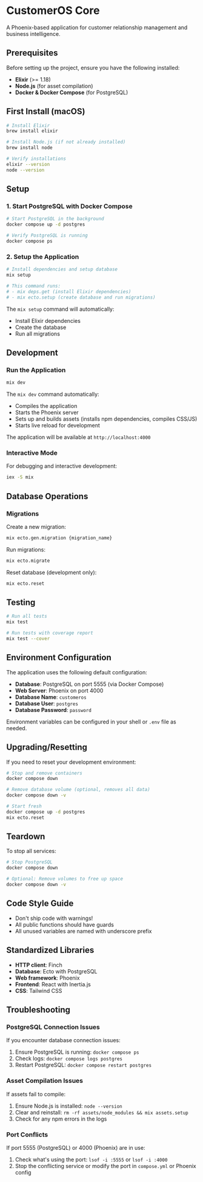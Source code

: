 # CustomerOS Core

A Phoenix-based application for customer relationship management and business intelligence.

## Prerequisites

Before setting up the project, ensure you have the following installed:

- **Elixir** (>= 1.18)
- **Node.js** (for asset compilation)
- **Docker & Docker Compose** (for PostgreSQL)

## First Install (macOS)

```bash
# Install Elixir
brew install elixir

# Install Node.js (if not already installed)
brew install node

# Verify installations
elixir --version
node --version
```

## Setup

### 1. Start PostgreSQL with Docker Compose

```bash
# Start PostgreSQL in the background
docker compose up -d postgres

# Verify PostgreSQL is running
docker compose ps
```

### 2. Setup the Application

```bash
# Install dependencies and setup database
mix setup

# This command runs:
# - mix deps.get (install Elixir dependencies)
# - mix ecto.setup (create database and run migrations)
```

The `mix setup` command will automatically:

- Install Elixir dependencies
- Create the database
- Run all migrations

## Development

### Run the Application

```bash
mix dev
```

The `mix dev` command automatically:

- Compiles the application
- Starts the Phoenix server
- Sets up and builds assets (installs npm dependencies, compiles CSS/JS)
- Starts live reload for development

The application will be available at `http://localhost:4000`

### Interactive Mode

For debugging and interactive development:

```bash
iex -S mix
```

## Database Operations

### Migrations

Create a new migration:

```bash
mix ecto.gen.migration {migration_name}
```

Run migrations:

```bash
mix ecto.migrate
```

Reset database (development only):

```bash
mix ecto.reset
```

## Testing

```bash
# Run all tests
mix test

# Run tests with coverage report
mix test --cover
```

## Environment Configuration

The application uses the following default configuration:

- **Database**: PostgreSQL on port 5555 (via Docker Compose)
- **Web Server**: Phoenix on port 4000
- **Database Name**: `customeros`
- **Database User**: `postgres`
- **Database Password**: `password`

Environment variables can be configured in your shell or `.env` file as needed.

## Upgrading/Resetting

If you need to reset your development environment:

```bash
# Stop and remove containers
docker compose down

# Remove database volume (optional, removes all data)
docker compose down -v

# Start fresh
docker compose up -d postgres
mix ecto.reset
```

## Teardown

To stop all services:

```bash
# Stop PostgreSQL
docker compose down

# Optional: Remove volumes to free up space
docker compose down -v
```

## Code Style Guide

- Don't ship code with warnings!
- All public functions should have guards
- All unused variables are named with underscore prefix

## Standardized Libraries

- **HTTP client**: Finch
- **Database**: Ecto with PostgreSQL
- **Web framework**: Phoenix
- **Frontend**: React with Inertia.js
- **CSS**: Tailwind CSS

## Troubleshooting

### PostgreSQL Connection Issues

If you encounter database connection issues:

1. Ensure PostgreSQL is running: `docker compose ps`
2. Check logs: `docker compose logs postgres`
3. Restart PostgreSQL: `docker compose restart postgres`

### Asset Compilation Issues

If assets fail to compile:

1. Ensure Node.js is installed: `node --version`
2. Clear and reinstall: `rm -rf assets/node_modules && mix assets.setup`
3. Check for any npm errors in the logs

### Port Conflicts

If port 5555 (PostgreSQL) or 4000 (Phoenix) are in use:

1. Check what's using the port: `lsof -i :5555` or `lsof -i :4000`
2. Stop the conflicting service or modify the port in `compose.yml` or Phoenix config
